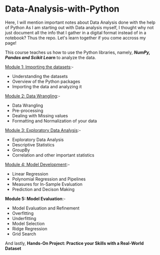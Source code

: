 # Data-Analysis-with-Python
Here, I will mention important notes about Data Analysis done with the help of Python
As I am starting out with Data analysis myself, I thought why not just document all the info that I gather in a digital format instead of in a notebook? Thus the repo.
Let's learn together if you come accross my page!

This course teaches us how to use the Python libraries, namely, ***NumPy, Pandas and Scikit Learn*** to analyze the data.

[Module 1: Importing the datasets](Module1.md):-
- Understanding the datasets
- Overview of the Python packages
- Importing the data and analyzing it

[Module 2: Data Wrangling](Module2.md):-
- Data Wrangling
- Pre-processing
- Dealing with Missing values
- Formatting and Normalization of your data

[Module 3: Exploratory Data Analysis](Module3.md):-
- Exploratory Data Analysis
- Descriptive Statistics
- GroupBy
- Correlation and other important statistics

[Module 4: Model Development](Module4.md):-
- Linear Regression
- Polynomial Regression and Pipelines
- Measures for In-Sample Evaluation
- Prediction and Decison Making

**Module 5: Model Evaluation**:-
- Model Evaluation and Refinement
- Overfitting
- Underfitting
- Model Selection
- Ridge Regression
- Grid Search

And lastly,
**Hands-On Project: Practice your Skills with a Real-World Dataset**
